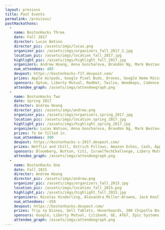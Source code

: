```yaml
---
layout: previous
title: Past Events
permalink: /previous/
pastHackathons:
  - 
    name: BostonHacks Three
    date: Fall 2017
    director: Lucas Watson
    director_pic: /assets/imgs/lucas.png
    organizer_pic: /assets/imgs/organizers_fall_2017_2.jpg
    location_pic: /assets/imgs/location_fall_2017.jpg
    highlight_pic: /assets/imgs/highlight_fall_2017.jpg
    organizers: Andrew Hoang, Anna Goncharova, Brandon Ng, Mark Bestavros, Katie Quirk, Rudhra Raveendran, Ken Garber, Sean Zhang, Charles Ma, Warren Patridge, Mariana Garces Dematté, Ibrahim Shaikh, Sarah Greisdorf, Noah Naiman, Jason Cho, Sarah Rieger, Emmanuel Amponsah
    num_attendees: 485
    devpost: https://bostonhacks-f17.devpost.com/ 
    prizes: Apple Airpods, Google Pixel Buds, Drones, Google Home Minis, Amazon Giftcards, Amazon Echos, Cash, MiP Robots, Spark Fellowship, Raspberry Pis, Dragonboards
    sponsors: Optum, Liberty Mutual, RedHat, Twilio, Weedmaps, Cadence, ITG, BU Spark, Boston University Department of Computer Science
    attendee_graph: /assets/imgs/attendeegraph.png
  - 
    name: BostonHacks Two
    date: Spring 2017
    director: Andrew Hoang
    director_pic: /assets/imgs/andrew.png
    organizer_pic: /assets/imgs/organizers_spring_2017.jpg
    location_pic: /assets/imgs/location_spring_2017.jpg
    highlight_pic: /assets/imgs/highlight_spring_2017.jpg
    organizers: Lucas Watson, Anna Goncharova, Brandon Ng, Mark Bestavros, Katie Quirk, Rudhra Raveendran, Ken Garber, Sean Zhang, Charles Ma, Warren Patridge, Mariana Garces Dematté, Nicolas Hinderling, Alexandra Miller-Browne, Jack Knollmeyer, Sean Smith, Sean Zhang
    prizes: To be filled in.
    num_attendees: 300
    devpost: https://bostonhacks-s-2017.devpost.com/
    prizes: Netflix and Chill, Ostrich Pillows, Amazon Echos, Cash, Apple Watches, Laptops, AWS Credit, Amazon Echos, Echo Dots
    sponsors: Bloomberg, Button, Citi, IsraelTechChallenge, Libery Mutual, Recovery Centers of America, SAMHSA, Twilio
    attendee_graph: /assets/imgs/attendeegraph.png
  - 
    name: BostonHacks One
    date: Fall 2015
    director: Andrew Hoang
    director_pic: /assets/imgs/andrew.png
    organizer_pic: /assets/imgs/organizers_fall_2015.jpg
    location_pic: /assets/imgs/location_fall_2015.png
    highlight_pic: /assets/imgs/highlight_fall_2015.jpg
    organizers: Nicolas Hinderling, Alexandra Miller-Browne, Jack Knollmeyer, Huy Le, Sean Smith, Sean Zhang, Mark Bestavros, Dan Gorelick
    num_attendees: ~350
    devpost: https://bostonhacks.devpost.com/
    prizes: Trip to Disney, Dell Tablets, Hoverboards, 200 Chipotle Burritos, NewEgg.com Giftcards, Microsoft Surface Pro 3, Cash, Startup Grants + Mentorship, Drones, 1TB Hard Drives, Trip to Tech Conference
    sponsors: Google, Liberty Mutual, Citibank, GE, AT&T, Epic Systems, AutoDesk, Wolfram, HP, Microsoft, Mitre, Hitachi Data Systems, Thiel Foundation, Bloomberg, Twilio, Kayak, CapitalOne
    attendee_graph: /assets/imgs/attendeegraph.png
---
```


